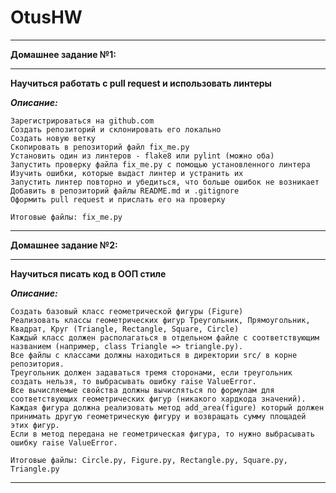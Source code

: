 # OtusHW
***

**Домашнее задание №1:** 
***
**Научиться работать с pull request и использовать линтеры**

***Описание:***

    Зарегистрироваться на github.com
    Создать репозиторий и склонировать его локально
    Создать новую ветку
    Скопировать в репозиторий файл fix_me.py
    Установить один из линтеров - flake8 или pylint (можно оба)
    Запустить проверку файла fix_me.py с помощью установленного линтера
    Изучить ошибки, которые выдаст линтер и устранить их
    Запустить линтер повторно и убедиться, что больше ошибок не возникает
    Добавить в репозиторий файлы README.md и .gitignore
    Оформить pull request и прислать его на проверку

    Итоговые файлы: fix_me.py
***

**Домашнее задание №2:** 
***
**Научиться писать код в ООП стиле**

***Описание:***

    Создать базовый класс геометрической фигуры (Figure)
    Реализовать классы геометрических фигур Треугольник, Прямоугольник, Квадрат, Круг (Triangle, Rectangle, Square, Circle)
    Каждый класс должен располагаться в отдельном файле с соответствующим названием (например, class Triangle => triangle.py).
    Все файлы с классами должны находиться в директории src/ в корне репозитория.
    Треугольник должен задаваться тремя сторонами, если треугольник создать нельзя, то выбрасывать ошибку raise ValueError.
    Все вычисляемые свойства должны вычисляться по формулам для соответствующих геометрических фигур (никакого хардкода значений).
    Каждая фигура должна реализовать метод add_area(figure) который должен принимать другую геометрическую фигуру и возвращать сумму площадей этих фигур.
    Если в метод передана не геометрическая фигура, то нужно выбрасывать ошибку raise ValueError.
    
    Итоговые файлы: Circle.py, Figure.py, Rectangle.py, Square.py, Triangle.py
***
